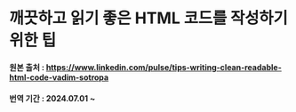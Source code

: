 # 깨끗하고 읽기 좋은 HTML 코드를 작성하기 위한 팁  

#### 원본 출처 : https://www.linkedin.com/pulse/tips-writing-clean-readable-html-code-vadim-sotropa
#### 번역 기간 : 2024.07.01 ~


